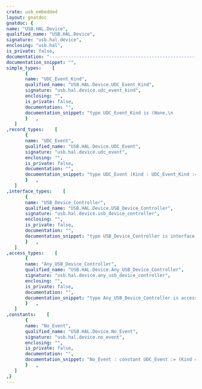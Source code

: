 ```yaml
---
crate: usb_embedded
layout: gnatdoc
gnatdoc: {
name: "USB.HAL.Device",
qualified_name: "USB.HAL.Device",
signature: "usb.hal.device",
enclosing: "usb.hal",
is_private: false,
documentation: "----------------------------------------------------------------------------\n                                                                          --\n                        Copyright (C) 2021, AdaCore                       --\n                                                                          --\n  Redistribution and use in source and binary forms, with or without      --\n  modification, are permitted provided that the following conditions are  --\n  met:                                                                    --\n     1. Redistributions of source code must retain the above copyright    --\n        notice, this list of conditions and the following disclaimer.     --\n     2. Redistributions in binary form must reproduce the above copyright --\n        notice, this list of conditions and the following disclaimer in   --\n        the documentation and/or other materials provided with the        --\n        distribution.                                                     --\n     3. Neither the name of the copyright holder nor the names of its     --\n        contributors may be used to endorse or promote products derived   --\n        from this software without specific prior written permission.     --\n                                                                          --\n   THIS SOFTWARE IS PROVIDED BY THE COPYRIGHT HOLDERS AND CONTRIBUTORS    --\n   \"AS IS\" AND ANY EXPRESS OR IMPLIED WARRANTIES, INCLUDING, BUT NOT      --\n   LIMITED TO, THE IMPLIED WARRANTIES OF MERCHANTABILITY AND FITNESS FOR  --\n   A PARTICULAR PURPOSE ARE DISCLAIMED. IN NO EVENT SHALL THE COPYRIGHT   --\n   HOLDER OR CONTRIBUTORS BE LIABLE FOR ANY DIRECT, INDIRECT, INCIDENTAL, --\n   SPECIAL, EXEMPLARY, OR CONSEQUENTIAL DAMAGES (INCLUDING, BUT NOT       --\n   LIMITED TO, PROCUREMENT OF SUBSTITUTE GOODS OR SERVICES; LOSS OF USE,  --\n   DATA, OR PROFITS; OR BUSINESS INTERRUPTION) HOWEVER CAUSED AND ON ANY  --\n   THEORY OF LIABILITY, WHETHER IN CONTRACT, STRICT LIABILITY, OR TORT    --\n   (INCLUDING NEGLIGENCE OR OTHERWISE) ARISING IN ANY WAY OUT OF THE USE  --\n   OF THIS SOFTWARE, EVEN IF ADVISED OF THE POSSIBILITY OF SUCH DAMAGE.   --\n                                                                          --\n----------------------------------------------------------------------------",
documentation_snippet: "",
simple_types:    [
       {
       name: "UDC_Event_Kind",
       qualified_name: "USB.HAL.Device.UDC_Event_Kind",
       signature: "usb.hal.device.udc_event_kind",
       enclosing: "",
       is_private: false,
       documentation: "",
       documentation_snippet: "type UDC_Event_Kind is (None,\n                        Reset,\n                        Setup_Request,\n                        Transfer_Complete);",
       }   ,
   ]
,record_types:    [
       {
       name: "UDC_Event",
       qualified_name: "USB.HAL.Device.UDC_Event",
       signature: "usb.hal.device.udc_event",
       enclosing: "",
       is_private: false,
       documentation: "",
       documentation_snippet: "type UDC_Event (Kind : UDC_Event_Kind := None) is record\n   case Kind is\n      when Setup_Request =>\n         Req    : Setup_Data;\n         Req_EP : EP_Id;\n      when Transfer_Complete =>\n         EP   : EP_Addr;\n         BCNT : Packet_Size;\n      when others => null;\n   end case;\nend record;",
       }   ,
   ]
,interface_types:    [
       {
       name: "USB_Device_Controller",
       qualified_name: "USB.HAL.Device.USB_Device_Controller",
       signature: "usb.hal.device.usb_device_controller",
       enclosing: "",
       is_private: false,
       documentation: "",
       documentation_snippet: "type USB_Device_Controller is interface;",
       }   ,
   ]
,access_types:    [
       {
       name: "Any_USB_Device_Controller",
       qualified_name: "USB.HAL.Device.Any_USB_Device_Controller",
       signature: "usb.hal.device.any_usb_device_controller",
       enclosing: "",
       is_private: false,
       documentation: "",
       documentation_snippet: "type Any_USB_Device_Controller is access all USB_Device_Controller'Class;",
       }   ,
   ]
,constants:    [
       {
       name: "No_Event",
       qualified_name: "USB.HAL.Device.No_Event",
       signature: "usb.hal.device.no_event",
       enclosing: "",
       is_private: false,
       documentation: "",
       documentation_snippet: "No_Event : constant UDC_Event := (Kind => None);",
       }   ,
   ]
,}
---
```

